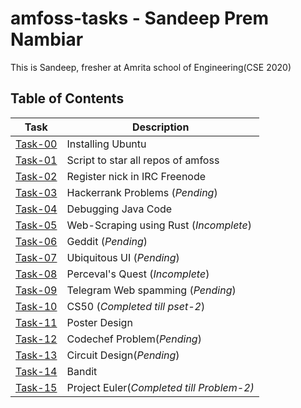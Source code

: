 # amfoss-tasks - Sandeep Prem Nambiar
This is Sandeep, fresher at Amrita school of Engineering(CSE 2020)

## Table of Contents


| Task | Description |
| --- | --- |
| <a href="https://github.com/SandeepNambiar02/amfoss-tasks/tree/main/Task-00">Task-00</a> | Installing Ubuntu |
| <a href="https://github.com/SandeepNambiar02/amfoss-tasks/tree/main/Task-01">Task-01</a> | Script to star all repos of amfoss |
| <a href="https://github.com/SandeepNambiar02/amfoss-tasks/tree/main/Task-02">Task-02</a> | Register nick in IRC Freenode |
| <a href="https://github.com/SandeepNambiar02/amfoss-tasks/tree/main/Task-03">Task-03</a> | Hackerrank Problems (*Pending*)| 
| <a href="https://github.com/SandeepNambiar02/amfoss-tasks/tree/main/Task-04">Task-04</a> | Debugging Java Code |
| <a href="https://github.com/SandeepNambiar02/amfoss-tasks/tree/main/Task-05">Task-05</a> | Web-Scraping using Rust (*Incomplete*) |
| <a href="https://github.com/SandeepNambiar02/amfoss-tasks/tree/main/Task-06">Task-06</a> | Geddit (*Pending*) |
| <a href="https://github.com/SandeepNambiar02/amfoss-tasks/tree/main/Task-07">Task-07</a> | Ubiquitous UI (*Pending*) |
| <a href="https://github.com/SandeepNambiar02/amfoss-tasks/tree/main/Task-08">Task-08</a> | Perceval's Quest (*Incomplete*) |
| <a href="https://github.com/SandeepNambiar02/amfoss-tasks/tree/main/Task-09">Task-09</a> | Telegram Web spamming (*Pending*) |
| <a href="https://github.com/SandeepNambiar02/amfoss-tasks/tree/main/Task-10">Task-10</a> | CS50 (*Completed till pset-2*) | 
| <a href="https://github.com/SandeepNambiar02/amfoss-tasks/tree/main/Task-11">Task-11</a> | Poster Design | 
| <a href="https://github.com/SandeepNambiar02/amfoss-tasks/tree/main/Task-12">Task-12</a> | Codechef Problem(*Pending*) | 
| <a href="https://github.com/SandeepNambiar02/amfoss-tasks/tree/main/Task-13">Task-13</a> | Circuit Design(*Pending*) | 
| <a href="https://github.com/SandeepNambiar02/amfoss-tasks/tree/main/Task-14">Task-14</a> | Bandit | 
| <a href="https://github.com/SandeepNambiar02/amfoss-tasks/tree/main/Task-15">Task-15</a> | Project Euler(*Completed till Problem-2)* | 

